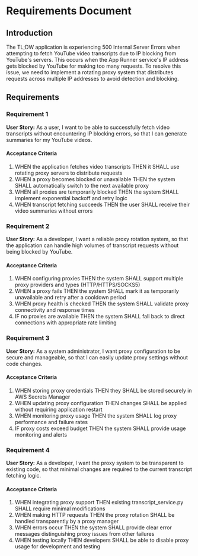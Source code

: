 # Requirements Document

## Introduction

The TL;DW application is experiencing 500 Internal Server Errors when attempting to fetch YouTube video transcripts due to IP blocking from YouTube's servers. This occurs when the App Runner service's IP address gets blocked by YouTube for making too many requests. To resolve this issue, we need to implement a rotating proxy system that distributes requests across multiple IP addresses to avoid detection and blocking.

## Requirements

### Requirement 1

**User Story:** As a user, I want to be able to successfully fetch video transcripts without encountering IP blocking errors, so that I can generate summaries for my YouTube videos.

#### Acceptance Criteria

1. WHEN the application fetches video transcripts THEN it SHALL use rotating proxy servers to distribute requests
2. WHEN a proxy becomes blocked or unavailable THEN the system SHALL automatically switch to the next available proxy
3. WHEN all proxies are temporarily blocked THEN the system SHALL implement exponential backoff and retry logic
4. WHEN transcript fetching succeeds THEN the user SHALL receive their video summaries without errors

### Requirement 2

**User Story:** As a developer, I want a reliable proxy rotation system, so that the application can handle high volumes of transcript requests without being blocked by YouTube.

#### Acceptance Criteria

1. WHEN configuring proxies THEN the system SHALL support multiple proxy providers and types (HTTP/HTTPS/SOCKS5)
2. WHEN a proxy fails THEN the system SHALL mark it as temporarily unavailable and retry after a cooldown period
3. WHEN proxy health is checked THEN the system SHALL validate proxy connectivity and response times
4. IF no proxies are available THEN the system SHALL fall back to direct connections with appropriate rate limiting

### Requirement 3

**User Story:** As a system administrator, I want proxy configuration to be secure and manageable, so that I can easily update proxy settings without code changes.

#### Acceptance Criteria

1. WHEN storing proxy credentials THEN they SHALL be stored securely in AWS Secrets Manager
2. WHEN updating proxy configuration THEN changes SHALL be applied without requiring application restart
3. WHEN monitoring proxy usage THEN the system SHALL log proxy performance and failure rates
4. IF proxy costs exceed budget THEN the system SHALL provide usage monitoring and alerts

### Requirement 4

**User Story:** As a developer, I want the proxy system to be transparent to existing code, so that minimal changes are required to the current transcript fetching logic.

#### Acceptance Criteria

1. WHEN integrating proxy support THEN existing transcript_service.py SHALL require minimal modifications
2. WHEN making HTTP requests THEN the proxy rotation SHALL be handled transparently by a proxy manager
3. WHEN errors occur THEN the system SHALL provide clear error messages distinguishing proxy issues from other failures
4. WHEN testing locally THEN developers SHALL be able to disable proxy usage for development and testing